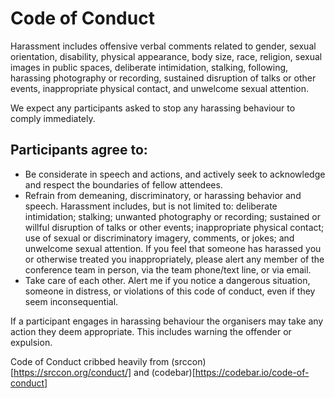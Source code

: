 
# Code of Conduct

Harassment includes offensive verbal comments related to gender, sexual orientation, disability, physical appearance, body size, race, religion, sexual images in public spaces, deliberate intimidation, stalking, following, harassing photography or recording, sustained disruption of talks or other events, inappropriate physical contact, and unwelcome sexual attention.

We expect any participants asked to stop any harassing behaviour to comply immediately.

## Participants agree to:

- Be considerate in speech and actions, and actively seek to acknowledge and respect the boundaries of fellow attendees.
- Refrain from demeaning, discriminatory, or harassing behavior and speech. Harassment includes, but is not limited to: deliberate intimidation; stalking; unwanted photography or recording; sustained or willful disruption of talks or other events; inappropriate physical contact; use of sexual or discriminatory imagery, comments, or jokes; and unwelcome sexual attention. If you feel that someone has harassed you or otherwise treated you inappropriately, please alert any member of the conference team in person, via the team phone/text line, or via email.
- Take care of each other. Alert me if you notice a dangerous situation, someone in distress, or violations of this code of conduct, even if they seem inconsequential.

If a participant engages in harassing behaviour the organisers may take any action they deem appropriate. This includes warning the offender or expulsion.

Code of Conduct cribbed heavily from (srccon)[https://srccon.org/conduct/] and (codebar)[https://codebar.io/code-of-conduct]

